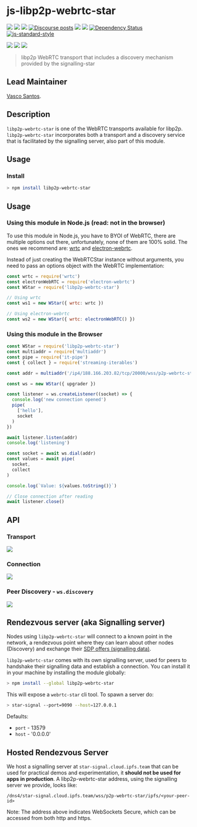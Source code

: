 # js-libp2p-webrtc-star

[![](https://img.shields.io/badge/made%20by-Protocol%20Labs-blue.svg?style=flat-square)](http://protocol.ai)
[![](https://img.shields.io/badge/project-libp2p-yellow.svg?style=flat-square)](http://libp2p.io/)
[![](https://img.shields.io/badge/freenode-%23libp2p-yellow.svg?style=flat-square)](http://webchat.freenode.net/?channels=%23libp2p)
[![Discourse posts](https://img.shields.io/discourse/https/discuss.libp2p.io/posts.svg)](https://discuss.libp2p.io)
[![](https://img.shields.io/codecov/c/github/libp2p/js-libp2p-webrtc-star.svg?style=flat-square)](https://codecov.io/gh/libp2p/js-libp2p-webrtc-star)
[![](https://img.shields.io/travis/libp2p/js-libp2p-webrtc-star.svg?style=flat-square)](https://travis-ci.com/libp2p/js-libp2p-webrtc-star)
[![Dependency Status](https://david-dm.org/libp2p/js-libp2p-webrtc-star.svg?style=flat-square)](https://david-dm.org/libp2p/js-libp2p-webrtc-star) [![js-standard-style](https://img.shields.io/badge/code%20style-standard-brightgreen.svg?style=flat-square)](https://github.com/feross/standard)

[![](https://raw.githubusercontent.com/libp2p/interface-transport/master/img/badge.png)](https://github.com/libp2p/interface-transport)
[![](https://raw.githubusercontent.com/libp2p/interface-connection/master/img/badge.png)](https://github.com/libp2p/interface-connection)
[![](https://github.com/libp2p/interface-peer-discovery/raw/master/img/badge.png)](https://github.com/libp2p/interface-peer-discovery)

> libp2p WebRTC transport that includes a discovery mechanism provided by the signalling-star

## Lead Maintainer

[Vasco Santos](https://github.com/vasco-santos).

## Description

`libp2p-webrtc-star` is one of the WebRTC transports available for libp2p. `libp2p-webrtc-star` incorporates both a transport and a discovery service that is facilitated by the signalling server, also part of this module.

## Usage

### Install

```bash
> npm install libp2p-webrtc-star
```

## Usage

### Using this module in Node.js (read: not in the browser)

To use this module in Node.js, you have to BYOI of WebRTC, there are multiple options out there, unfortunately, none of them are 100% solid. The ones we recommend are: [wrtc](http://npmjs.org/wrtc) and [electron-webrtc](https://www.npmjs.com/package/electron-webrtc).

Instead of just creating the WebRTCStar instance without arguments, you need to pass an options object with the WebRTC implementation:

```JavaScript
const wrtc = require('wrtc')
const electronWebRTC = require('electron-webrtc')
const WStar = require('libp2p-webrtc-star')

// Using wrtc
const ws1 = new WStar({ wrtc: wrtc })

// Using electron-webrtc
const ws2 = new WStar({ wrtc: electronWebRTC() })
```

### Using this module in the Browser

```JavaScript
const WStar = require('libp2p-webrtc-star')
const multiaddr = require('multiaddr')
const pipe = require('it-pipe')
const { collect } = require('streaming-iterables')

const addr = multiaddr('/ip4/188.166.203.82/tcp/20000/wss/p2p-webrtc-star/ipfs/QmcgpsyWgH8Y8ajJz1Cu72KnS5uo2Aa2LpzU7kinSooo2a')

const ws = new WStar({ upgrader })

const listener = ws.createListener((socket) => {
  console.log('new connection opened')
  pipe(
    ['hello'],
    socket
  )
})

await listener.listen(addr)
console.log('listening')

const socket = await ws.dial(addr)
const values = await pipe(
  socket,
  collect
)

console.log(`Value: ${values.toString()}`)

// Close connection after reading
await listener.close()
```

## API

### Transport

[![](https://raw.githubusercontent.com/libp2p/interface-transport/master/img/badge.png)](https://github.com/libp2p/interface-transport)

### Connection

[![](https://raw.githubusercontent.com/libp2p/interface-connection/master/img/badge.png)](https://github.com/libp2p/interface-connection)

### Peer Discovery - `ws.discovery`

[![](https://github.com/libp2p/interface-peer-discovery/raw/master/img/badge.png)](https://github.com/libp2p/interface-peer-discovery)

## Rendezvous server (aka Signalling server)

Nodes using `libp2p-webrtc-star` will connect to a known point in the network, a rendezvous point where they can learn about other nodes (Discovery) and exchange their [SDP offers (signalling data)](https://www.html5rocks.com/en/tutorials/webrtc/infrastructure/).

`libp2p-webrtc-star` comes with its own signalling server, used for peers to handshake their signalling data and establish a connection. You can install it in your machine by installing the module globally:

```bash
> npm install --global libp2p-webrtc-star
```

This will expose a `webrtc-star` cli tool. To spawn a server do:

```bash
> star-signal --port=9090 --host=127.0.0.1
```

Defaults:

- `port` - 13579
- `host` - '0.0.0.0'

## Hosted Rendezvous Server

We host a signalling server at `star-signal.cloud.ipfs.team` that can be used for practical demos and experimentation, it **should not be used for apps in production**.
A libp2p-webrtc-star address, using the signalling server we provide, looks like: 

`/dns4/star-signal.cloud.ipfs.team/wss/p2p-webrtc-star/ipfs/<your-peer-id>`

Note: The address above indicates WebSockets Secure, which can be accessed from both http and https.
